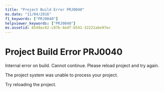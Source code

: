 ```yaml
---
title: "Project Build Error PRJ0040"
ms.date: "11/04/2016"
f1_keywords: ["PRJ0040"]
helpviewer_keywords: ["PRJ0040"]
ms.assetid: 6549ac62-c87b-4edf-b541-32221abe97ec
---
```

# Project Build Error PRJ0040

Internal error on build. Cannot continue. Please reload project and try again.

The project system was unable to process your project.

Try reloading the project.
